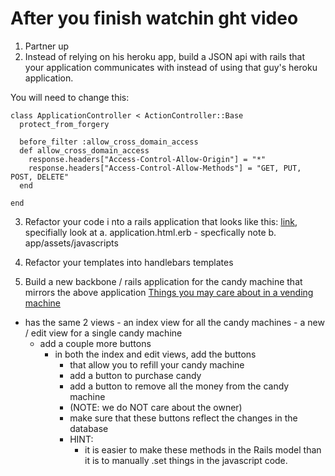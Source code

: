 # After you finish watchin ght video

1. Partner up
2. Instead of relying on his heroku app, build a JSON api with rails that your application communicates with instead of using that guy's heroku application.

You will need to change this:

```
class ApplicationController < ActionController::Base
  protect_from_forgery

  before_filter :allow_cross_domain_access
  def allow_cross_domain_access
    response.headers["Access-Control-Allow-Origin"] = "*"
    response.headers["Access-Control-Allow-Methods"] = "GET, PUT, POST, DELETE"
  end

end
```



3. Refactor your code i nto a rails application that looks like this: [link](https://github.com/ga-students/WDI_NYC_Hash_Work/tree/master/w10/d02/~INSTRUCTORS/users), specifially look at 
	a. application.html.erb
		- specfically note
	b. app/assets/javascripts
	
4. Refactor your templates into handlebars templates
	
4. Build a new backbone / rails application for the candy machine that mirrors the above application
[Things you may care about in a vending machine](https://github.com/ga-students/WDI_NYC_Hash_Work/blob/master/w09/d04/_ASSIGNMENT_FILES/candy.md)
	
- has the same 2 views
		- an index view for all the candy machines
		- a new / edit view for a single candy machine
	- add a couple more buttons
		- in both the index and edit views, add the buttons
			- that allow you to refill your candy machine
			- add a button to purchase candy
			- add a button to remove all the money from the candy machine
			- (NOTE: we do NOT care about the owner)
			- make sure that these buttons reflect the changes in the database
			- HINT:
				- it is easier to make these methods in the Rails model than it is to manually .set things in the javascript code.
